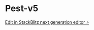 # Pest-v5

[Edit in StackBlitz next generation editor ⚡️](https://stackblitz.com/~/github.com/James5401/Pest-v5)